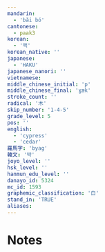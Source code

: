 ```yaml
---
mandarin:
  - 'bǎi bó'
cantonese:
  - paak3
korean:
  - '백'
korean_native: ''
japanese:
  - 'HAKU'
japanese_nanori: ''
vietnamese:
middle_chinese_initial: 'p'
middle_chinese_final: 'ɣæk'
stroke_count: ''
radical: '木'
skip_number: '1-4-5'
grade_level: 5
pos: ''
english:
  - 'cypress'
  - 'cedar'
羅馬字: 'byag'
韓文: '뱍'
joyo_level: ''
hsk_level: ''
hanmun_edu_level: ''
danayo_id: 5324
mc_id: 1593
graphemic_classification: '白'
stand_in: 'TRUE'
aliases:
---
```


# Notes
